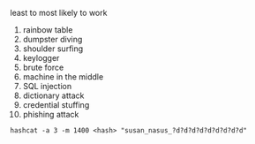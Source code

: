 least to most likely to work
1. rainbow table
2. dumpster diving
3. shoulder surfing
4. keylogger
5. brute force
6. machine in the middle
7. SQL injection
8. dictionary attack
9. credential stuffing
10. phishing attack

```
hashcat -a 3 -m 1400 <hash> "susan_nasus_?d?d?d?d?d?d?d?d?d"
```